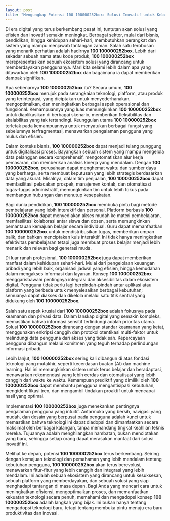 ```yaml
---
layout: post
title: "Mengungkap Potensi 100 100000252box: Solusi Inovatif untuk Kebutuhan Anda"
---
```


Di era digital yang terus berkembang pesat ini, tuntutan akan solusi yang efisien dan inovatif semakin meningkat. Berbagai sektor, mulai dari bisnis, pendidikan, hingga kehidupan sehari-hari, membutuhkan perangkat dan sistem yang mampu menjawab tantangan zaman. Salah satu terobosan yang menarik perhatian adalah hadirnya **100 100000252box**. Lebih dari sekadar sebuah nama atau kode produk, **100 100000252box** merepresentasikan sebuah ekosistem solusi yang dirancang untuk memberdayakan penggunanya. Mari kita selami lebih dalam apa yang ditawarkan oleh **100 100000252box** dan bagaimana ia dapat memberikan dampak signifikan.

Apa sebenarnya **100 100000252box** itu? Secara umum, **100 100000252box** merujuk pada serangkaian teknologi, platform, atau produk yang terintegrasi, yang diciptakan untuk menyederhanakan, mengoptimalkan, dan meningkatkan berbagai aspek operasional dan fungsional. Kemampuannya yang luas memungkinkan **100 100000252box** untuk diaplikasikan di berbagai skenario, memberikan fleksibilitas dan skalabilitas yang tak tertandingi. Keunggulan utama **100 100000252box** terletak pada kemampuannya untuk menyatukan berbagai fungsi yang sebelumnya terfragmentasi, menawarkan pengalaman pengguna yang mulus dan efisien.

Dalam konteks bisnis, **100 100000252box** dapat menjadi tulang punggung untuk digitalisasi proses. Bayangkan sebuah sistem yang mampu mengelola data pelanggan secara komprehensif, mengotomatiskan alur kerja pemasaran, dan memberikan analisis kinerja yang mendalam. Dengan **100 100000252box**, perusahaan dapat menghemat waktu dan sumber daya yang berharga, serta membuat keputusan yang lebih strategis berdasarkan data yang akurat. Misalnya, dalam tim penjualan, **100 100000252box** dapat memfasilitasi pelacakan prospek, manajemen kontak, dan otomatisasi tugas-tugas administratif, memungkinkan tim untuk lebih fokus pada membangun hubungan dan menutup kesepakatan.

Bagi dunia pendidikan, **100 100000252box** membuka pintu bagi metode pembelajaran yang lebih interaktif dan personal. Platform berbasis **100 100000252box** dapat menyediakan akses mudah ke materi pembelajaran, memfasilitasi kolaborasi antar siswa dan dosen, serta memungkinkan pemantauan kemajuan belajar secara individual. Guru dapat memanfaatkan **100 100000252box** untuk mendistribusikan tugas, memberikan umpan balik, dan bahkan menciptakan kuis interaktif. Ini tidak hanya meningkatkan efektivitas pembelajaran tetapi juga membuat proses belajar menjadi lebih menarik dan relevan bagi generasi muda.

Di luar ranah profesional, **100 100000252box** juga dapat memberikan manfaat dalam kehidupan sehari-hari. Mulai dari pengelolaan keuangan pribadi yang lebih baik, organisasi jadwal yang efisien, hingga kemudahan dalam mengakses informasi dan layanan. Konsep **100 100000252box** menggarisbawahi pentingnya integrasi dan aksesibilitas dalam ekosistem digital. Pengguna tidak perlu lagi berpindah-pindah antar aplikasi atau platform yang berbeda untuk menyelesaikan berbagai kebutuhan; semuanya dapat diakses dan dikelola melalui satu titik sentral yang didukung oleh **100 100000252box**.

Salah satu aspek krusial dari **100 100000252box** adalah fokusnya pada keamanan dan privasi data. Dalam lanskap digital yang semakin kompleks, memastikan bahwa informasi sensitif terlindungi adalah prioritas utama. Solusi **100 100000252box** dirancang dengan standar keamanan yang ketat, menggunakan enkripsi canggih dan protokol otentikasi multi-faktor untuk melindungi data pengguna dari akses yang tidak sah. Kepercayaan pengguna dibangun melalui komitmen yang teguh terhadap perlindungan informasi pribadi.

Lebih lanjut, **100 100000252box** sering kali dibangun di atas fondasi teknologi yang mutakhir, seperti kecerdasan buatan (AI) dan machine learning. Hal ini memungkinkan sistem untuk terus belajar dan beradaptasi, menawarkan rekomendasi yang lebih cerdas dan otomatisasi yang lebih canggih dari waktu ke waktu. Kemampuan prediktif yang dimiliki oleh **100 100000252box** dapat membantu pengguna mengantisipasi kebutuhan, mengidentifikasi tren, dan mengambil tindakan proaktif untuk mencapai hasil yang optimal.

Implementasi **100 100000252box** juga menekankan pentingnya pengalaman pengguna yang intuitif. Antarmuka yang bersih, navigasi yang mudah, dan desain yang berpusat pada pengguna adalah kunci untuk memastikan bahwa teknologi ini dapat diadopsi dan dimanfaatkan secara maksimal oleh berbagai kalangan, tanpa memandang tingkat keahlian teknis mereka. Tujuannya adalah menghilangkan hambatan, bukan menciptakan yang baru, sehingga setiap orang dapat merasakan manfaat dari solusi inovatif ini.

Melihat ke depan, potensi **100 100000252box** terus berkembang. Seiring dengan kemajuan teknologi dan pemahaman yang lebih mendalam tentang kebutuhan pengguna, **100 100000252box** akan terus berevolusi, menawarkan fitur-fitur yang lebih canggih dan integrasi yang lebih mendalam. Ini adalah sebuah ekosistem yang dirancang untuk kesuksesan, sebuah platform yang memberdayakan, dan sebuah solusi yang siap menghadapi tantangan di masa depan. Bagi Anda yang mencari cara untuk meningkatkan efisiensi, mengoptimalkan proses, dan memanfaatkan kekuatan teknologi secara penuh, memahami dan mengadopsi konsep **100 100000252box** adalah langkah yang bijak. Ini bukan hanya tentang mengadopsi teknologi baru, tetapi tentang membuka pintu menuju era baru produktivitas dan inovasi.
